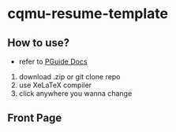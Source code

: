 # cqmu-resume-template

## How to use?

- refer to [PGuide Docs](https://docs.pguide.studio/public-service/overleaf/#%E5%A6%82%E4%BD%95%E4%BD%BF%E7%94%A8%E6%A8%A1%E6%9D%BF)

1. download .zip or git clone repo
2. use XeLaTeX compiler
3. click anywhere you wanna change

## Front Page

[]()
